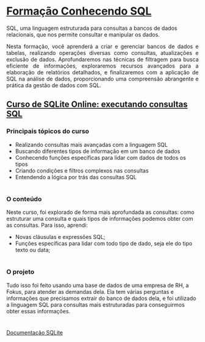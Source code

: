 # [Formação Conhecendo SQL](https://cursos.alura.com.br/formacao-conhecendo-sql)

 SQL, uma linguagem estruturada para consultas a bancos de dados relacionais, que nos permite consultar e manipular os dados.

<div style="text-align: justify;">
    Nesta formação, você aprenderá a criar e gerenciar bancos de dados e tabelas, realizando operações diversas como consultas, atualizações e exclusão de dados. Aprofundaremos nas técnicas de filtragem para busca eficiente de informações, exploraremos recursos avançados para a elaboração de relatórios detalhados, e finalizaremos com a aplicação de SQL na análise de dados, proporcionando uma compreensão abrangente e prática da gestão de dados com SQL.
</div>

## [Curso de SQLite Online: executando consultas SQL](https://cursos.alura.com.br/course/sqlite-online-executando-consultas-sql)

### **Principais tópicos do curso**

- Realizando consultas mais avançadas com a linguagem SQL
- Buscando diferentes tipos de informação em um banco de dados
- Conhecendo funções específicas para lidar com dados de todos os tipos
- Criando condições e filtros complexos nas consultas
- Entendendo a lógica por trás das consultas SQL

#
### **O conteúdo**

Neste curso, foi explorado de forma mais aprofundada as consultas: como estruturar uma consulta e quais tipos de informações podemos obter com as consultas. Para isso, aprendi:

- Novas cláusulas e expressões SQL;
- Funções específicas para lidar com todo tipo de dado, seja ele do tipo texto ou data;
#
### **O projeto**

Tudo isso foi feito usando uma base de dados de uma empresa de RH, a Fokus, para atender as demandas dela. Ela tem várias perguntas e informações que precisamos extrair do banco de dados dela, e foi utilizado a linguagem SQL para consultas mais estruturadas para conseguirmos obter essas informações.
#
[Documentação SQLite](https://www.sqlite.org/docs.html)
